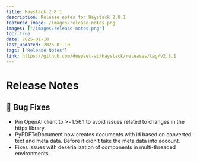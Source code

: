 ```yaml
---
title: Haystack 2.8.1
description: Release notes for Haystack 2.8.1
featured_image: /images/release-notes.png
images: ["/images/release-notes.png"]
toc: True
date: 2025-01-10
last_updated: 2025-01-10
tags: ["Release Notes"]
link: https://github.com/deepset-ai/haystack/releases/tag/v2.8.1
---
```


# Release Notes

## 🐛 Bug Fixes
-   Pin OpenAI client to \>=1.56.1 to avoid issues related to changes in the httpx library.
-   PyPDFToDocument now creates documents with id based on converted text and meta data. Before it didn't take the meta data into account.
-   Fixes issues with deserialization of components in multi-threaded environments.
